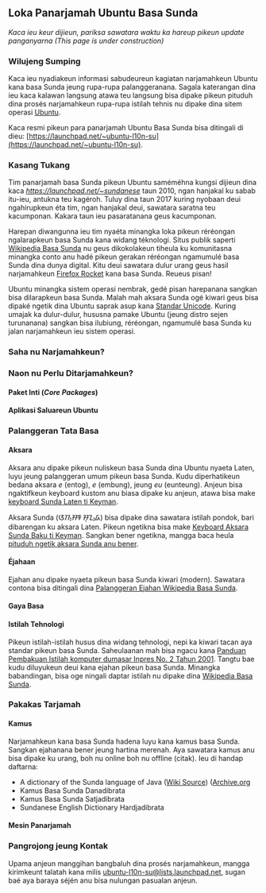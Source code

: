 ## Loka Panarjamah Ubuntu Basa Sunda
_Kaca ieu keur dijieun, pariksa sawatara waktu ka hareup pikeun update panganyarna (This page is under construction)_

### Wilujeng Sumping
Kaca ieu nyadiakeun informasi sabudeureun kagiatan narjamahkeun Ubuntu kana basa Sunda jeung rupa-rupa palanggeranana. Sagala katerangan dina ieu kaca kalawan langsung atawa teu langsung bisa dipake pikeun pituduh dina prosés narjamahkeun rupa-rupa istilah tehnis nu dipake dina sitem operasi [Ubuntu](https://ubuntu.com/). 

Kaca resmi pikeun para panarjamah Ubuntu Basa Sunda bisa ditingali di dieu: [https://launchpad.net/~ubuntu-l10n-su](https://launchpad.net/~ubuntu-l10n-su). 

### Kasang Tukang
Tim panarjamah basa Sunda pikeun Ubuntu saméméhna kungsi dijieun dina kaca _https://launchpad.net/~sundanese_ taun 2010, ngan hanjakal ku sabab itu-ieu, antukna teu kagéroh. Tuluy dina taun 2017 kuring nyobaan deui ngahirupkeun éta tim, ngan hanjakal deui, sawatara saratna teu kacumponan. Kakara taun ieu pasaratanana geus kacumponan. 

Harepan diwangunna ieu tim nyaéta minangka loka pikeun réréongan ngalarapkeun basa Sunda kana widang téknologi. Situs publik saperti [Wikipedia Basa Sunda](https://su.wikipedia.org) nu geus dikokolakeun tiheula ku komunitasna minangka conto anu hadé pikeun gerakan réréongan ngamumulé basa Sunda dina dunya digital. Kitu deui sawatara dulur urang geus hasil narjamahkeun [Firefox Rocket](https://mozilla.or.id/2018/08/13/firefox-rocket-to-be-soon-available-in-javanese-and-sundanese/) kana basa Sunda. Reueus pisan! 

Ubuntu minangka sistem operasi nembrak, gedé pisan harepanana sangkan bisa dilarapkeun basa Sunda. Malah mah aksara Sunda ogé kiwari geus bisa dipaké ngetik dina Ubuntu saprak asup kana [Standar Unicode](https://www.unicode.org/charts/PDF/U1B80.pdf). Kuring umajak ka dulur-dulur, hususna pamake Ubuntu (jeung distro sejen turunanana) sangkan bisa ilubiung, réréongan, ngamumulé basa Sunda ku jalan narjamahkeun ieu sistem operasi.  

### Saha nu Narjamahkeun?

### Naon nu Perlu Ditarjamahkeun?
#### Paket Inti (_Core Packages_)

#### Aplikasi Saluareun Ubuntu

### Palanggeran Tata Basa

#### Aksara 
Aksara anu dipake pikeun nuliskeun basa Sunda dina Ubuntu nyaeta Laten, luyu jeung palanggeran umum pikeun basa Sunda. Kudu diperhatikeun bedana aksara _e_ (entog), _e_ (embung), jeung _eu_ (eunteung). Anjeun bisa ngaktifkeun keyboard kustom anu biasa dipake ku anjeun, atawa bisa make [keyboard Sunda Laten ti Keyman](https://keyman.com/keyboards/sundanese_latin). 

Aksara Sunda (ᮃᮊ᮪ᮞᮛ ᮞᮥᮔ᮪ᮓ) bisa dipake dina sawatara istilah pondok, bari dibarengan ku aksara Laten. Pikeun ngetikna bisa make [Keyboard Aksara Sunda Baku ti Keyman](https://keyman.com/keyboards/sundanese). Sangkan bener ngetikna, mangga baca heula [pituduh ngetik aksara Sunda anu bener](https://www.kairaga.com/2015/03/13/cara-menulis-mengetik-aksara-sunda-yang-benar/).

#### Éjahaan
Ejahan anu dipake nyaeta pikeun basa Sunda kiwari (modern). Sawatara contona bisa ditingali dina [Palanggeran Ejahan Wikipedia Basa Sunda](https://su.wikipedia.org/wiki/Wikipedia:Palanggeran_%C3%A9jahan_basa_Sunda).

#### Gaya Basa

#### Istilah Tehnologi
Pikeun istilah-istilah husus dina widang tehnologi, nepi ka kiwari tacan aya standar pikeun basa Sunda. Saheulaanan mah bisa ngacu kana [Panduan Pembakuan Istilah komputer dumasar Inpres No. 2 Tahun 2001](https://id.wikisource.org/wiki/Panduan_Pembakuan_Istilah,_Pelaksanaan_Instruksi_Presiden_Nomor_2_Tahun_2001_Tentang_Penggunaan_Komputer_Dengan_Aplikasi_Komputer_Berbahasa_Indonesia). Tangtu bae kudu diluyukeun deui kana ejahan pikeun basa Sunda. Minangka babandingan, bisa oge ningali daptar istilah nu dipake dina [Wikipedia Basa Sunda](https://su.wikipedia.org/wiki/Wikipedia:Daptar_Istilah). 

### Pakakas Tarjamah
#### Kamus
Narjamahkeun kana basa Sunda hadena luyu kana kamus basa Sunda. Sangkan ejahanana bener jeung hartina merenah. Aya sawatara kamus anu bisa dipake ku urang, boh nu online boh nu offline (citak). Ieu di handap daftarna:
* A dictionary of the Sunda language of Java ([Wiki Source](https://en.wikisource.org/wiki/A_Dictionary_of_the_Sunda_language)) ([Archive.org](https://archive.org/details/sundanesedictgoog2)
* Kamus Basa Sunda Danadibrata 
* Kamus Basa Sunda Satjadibrata 
* Sundanese English Dictionary Hardjadibrata

#### Mesin Panarjamah

### Pangrojong jeung Kontak
Upama anjeun manggihan bangbaluh dina prosés narjamahkeun, mangga kirimkeunt talatah kana milis [ubuntu-l10n-su@lists.launchpad.net](ubuntu-l10n-su@lists.launchpad.net), sugan baé aya baraya séjén anu bisa nulungan pasualan anjeun.
